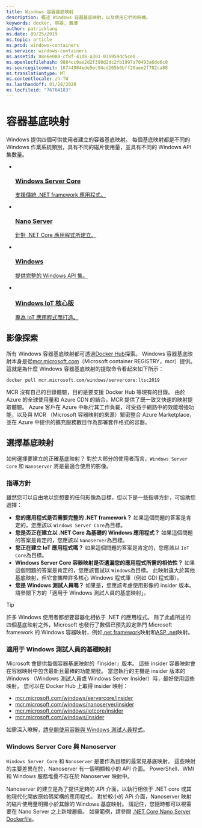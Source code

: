 ```yaml
---
title: Windows 容器基底映射
description: 概述 Windows 容器基底映射，以及使用它們的時機。
keywords: docker, 容器, 雜湊
author: patricklang
ms.date: 09/25/2019
ms.topic: article
ms.prod: windows-containers
ms.service: windows-containers
ms.assetid: 88e6e080-cf8f-41d8-a301-035959dc5ce0
ms.openlocfilehash: 9884cc0ae2d2f398d2dc2fb1997a70493a6de6c0
ms.sourcegitcommit: 16744984ede5ec94cd265b6bff20aee2f782ca88
ms.translationtype: MT
ms.contentlocale: zh-TW
ms.lasthandoff: 01/28/2020
ms.locfileid: "76764183"
---
```

# <a name="container-base-images"></a>容器基底映射

Windows 提供四個可供使用者建立的容器基底映射。 每個基底映射都是不同的 Windows 作業系統類別，具有不同的磁片使用量，並具有不同的 Windows API 集數量。

<ul class="columns is-multiline has-margin-left-none has-margin-bottom-none has-padding-top-medium">
    <li class="column is-one-quarter has-padding-top-small-mobile has-padding-bottom-small">
        <a class="is-undecorated is-full-height is-block"
            href="https://hub.docker.com/_/microsoft-windows-servercore" data-linktype="external">
            <article class="card has-outline-hover is-relative is-full-height has-padding-none">
                    <div class="cardImageOuter bgdAccent1 has-padding-top-large has-padding-bottom-large has-padding-left-large has-padding-right-large">
                        <div class="cardImage centered has-padding-top-large has-padding-bottom-large has-padding-left-large has-padding-right-large">
                            <img src="media/Microsoft_logo.svg" alt="" data-linktype="relative-path">
                        </div>
                    </div>
                <div class="card-content has-text-overflow-ellipsis has-padding-top-small">
                    <div class="has-padding-bottom-none">
                        <h3 class="is-size-4 has-margin-top-none has-margin-bottom-none has-text-primary">Windows Server Core</h3>
                    </div>
                    <div class="is-size-7 has-margin-top-small has-line-height-reset">
                        <p>支援傳統 .NET framework 應用程式。</p>
                    </div>
                </div>
            </article>
        </a>
    </li>
    <li class="column is-one-quarter has-padding-top-small-mobile has-padding-bottom-small">
        <a class="is-undecorated is-full-height is-block"
            href="https://hub.docker.com/_/microsoft-windows-nanoserver" data-linktype="external">
            <article class="card has-outline-hover is-relative is-full-height has-padding-none">
                    <div class="cardImageOuter bgdAccent1 has-padding-top-large has-padding-bottom-large has-padding-left-large has-padding-right-large">
                        <div class="cardImage centered has-padding-top-large has-padding-bottom-large has-padding-left-large has-padding-right-large">
                            <img src="media/Microsoft_logo.svg" alt="" data-linktype="relative-path">
                        </div>
                    </div>
                <div class="card-content has-text-overflow-ellipsis has-padding-top-small">
                    <div class="has-padding-bottom-none">
                        <h3 class="is-size-4 has-margin-top-none has-margin-bottom-none has-text-primary">Nano Server</h3>
                    </div>
                    <div class="is-size-7 has-margin-top-small has-line-height-reset">
                        <p>針對 .NET Core 應用程式所建立。</p>
                    </div>
                </div>
            </article>
        </a>
    </li>
    <li class="column is-one-quarter has-padding-top-small-mobile has-padding-bottom-small">
        <a class="is-undecorated is-full-height is-block"
            href="https://hub.docker.com/_/microsoft-windows" data-linktype="external">
            <article class="card has-outline-hover is-relative is-full-height has-padding-none">
                    <div class="cardImageOuter bgdAccent1 has-padding-top-large has-padding-bottom-large has-padding-left-large has-padding-right-large">
                        <div class="cardImage centered has-padding-top-large has-padding-bottom-large has-padding-left-large has-padding-right-large">
                            <img src="media/Microsoft_logo.svg" alt="" data-linktype="relative-path">
                        </div>
                    </div>
                <div class="card-content has-text-overflow-ellipsis has-padding-top-small">
                    <div class="has-padding-bottom-none">
                        <h3 class="is-size-4 has-margin-top-none has-margin-bottom-none has-text-primary">Windows</h3>
                    </div>
                    <div class="is-size-7 has-margin-top-small has-line-height-reset">
                        <p>提供完整的 Windows API 集。</p>
                    </div>
                </div>
            </article>
        </a>
    </li>
    <li class="column is-one-quarter has-padding-top-small-mobile has-padding-bottom-small">
        <a class="is-undecorated is-full-height is-block"
            href="https://hub.docker.com/_/microsoft-windows-iotcore" data-linktype="external">
            <article class="card has-outline-hover is-relative is-full-height has-padding-none">
                    <div class="cardImageOuter bgdAccent1 has-padding-top-large has-padding-bottom-large has-padding-left-large has-padding-right-large">
                        <div class="cardImage centered has-padding-top-large has-padding-bottom-large has-padding-left-large has-padding-right-large">
                            <img src="media/Microsoft_logo.svg" alt="" data-linktype="relative-path">
                        </div>
                    </div>
                <div class="card-content has-text-overflow-ellipsis has-padding-top-small">
                    <div class="has-padding-bottom-none">
                        <h3 class="is-size-4 has-margin-top-none has-margin-bottom-none has-text-primary">Windows IoT 核心版</h3>
                    </div>
                    <div class="is-size-7 has-margin-top-small has-line-height-reset">
                        <p>專為 IoT 應用程式而打造。</p>
                    </div>
                </div>
            </article>
        </a>
    </li>
</ul>

## <a name="image-discovery"></a>影像探索

所有 Windows 容器基底映射都可透過[Docker Hub](https://hub.docker.com/_/microsoft-windows-base-os-images)探索。 Windows 容器基底映射本身是從[mcr.microsoft.com](https://azure.microsoft.com/en-us/services/container-registry/)（Microsoft container REGISTRY，mcr）提供。 這就是為什麼 Windows 容器基底映射的提取命令看起來如下所示：

```code
docker pull mcr.microsoft.com/windows/servercore:ltsc2019
```

MCR 沒有自己的目錄體驗，目的是要支援 Docker Hub 等現有的目錄。 由於 Azure 的全球使用量和 Azure CDN 的結合，MCR 提供了既一致又快速的映射提取體驗。 Azure 客戶在 Azure 中執行其工作負載，可受益于網路中的效能增強功能，以及與 MCR （Microsoft 容器映射的來源）緊密整合 Azure Marketplace，並在 Azure 中提供的擴充服務數目作為部署套件格式的容器。

## <a name="choosing-a-base-image"></a>選擇基底映射

如何選擇要建立的正確基底映射？ 對於大部分的使用者而言，`Windows Server Core` 和 `Nanoserver` 將是最適合使用的影像。

### <a name="guidelines"></a>指導方針

 雖然您可以自由地以您想要的任何影像為目標，但以下是一些指導方針，可協助您選擇：

- **您的應用程式是否需要完整的 .NET framework？** 如果這個問題的答案是肯定的，您應該以 `Windows Server Core`為目標。
- **您是否正在建立以 .NET Core 為基礎的 Windows 應用程式？** 如果這個問題的答案是肯定的，您應該以 `Nanoserver`為目標。
- **您正在建立 IoT 應用程式嗎？** 如果這個問題的答案是肯定的，您應該以 `IoT Core`為目標。
- **Windows Server Core 容器映射是否遺漏您的應用程式所需的相依性？** 如果這個問題的答案是肯定的，您應該嘗試以 `Windows`為目標。 此映射遠大於其他基底映射，但它會攜帶許多核心 Windows 程式庫（例如 GDI 程式庫）。
- **您是 Windows 測試人員嗎？** 如果是，您應該考慮使用影像的 insider 版本。 請參閱下方的「適用于 Windows 測試人員的基底映射」。

> [!TIP]
> 許多 Windows 使用者都想要容器化相依于 .NET 的應用程式。 除了此處所述的四個基底映射之外，Microsoft 也發行了數個已預先設定熱門 Microsoft framework 的 Windows 容器映射，例如[.net framework](https://hub.docker.com/_/microsoft-dotnet-framework)映射和[ASP .net](https://hub.docker.com/_/microsoft-dotnet-framework-aspnet/)映射。

### <a name="base-images-for-windows-insiders"></a>適用于 Windows 測試人員的基礎映射

Microsoft 會提供每個容器基底映射的「insider」版本。 這些 insider 容器映射會在容器映射中包含最新且最棒的功能開發。 當您執行的主機是 insider 版本的 Windows （Windows 測試人員或 Windows Server Insider）時，最好使用這些映射。 您可以在 Docker Hub 上取得 insider 映射：

- [mcr.microsoft.com/windows/servercore/insider](https://hub.docker.com/_/microsoft-windows-servercore-insider)
- [mcr.microsoft.com/windows/nanoserver/insider](https://hub.docker.com/_/microsoft-windows-nanoserver-insider)
- [mcr.microsoft.com/windows/iotcore/insider](https://hub.docker.com/_/microsoft-windows-iotcore-insider)
- [mcr.microsoft.com/windows/insider](https://hub.docker.com/_/microsoft-windows-insider)

如需深入瞭解，[請參閱使用容器與 Windows 測試人員程式](../deploy-containers/insider-overview.md)。

### <a name="windows-server-core-vs-nanoserver"></a>Windows Server Core 與 Nanoserver

`Windows Server Core` 和 `Nanoserver` 是要作為目標的最常見基底映射。 這些映射的主要差異在於，Nanoserver 有一個明顯較小的 API 介面。 PowerShell、WMI 和 Windows 服務堆疊不存在於 Nanoserver 映射中。

Nanoserver 的建立是為了提供足夠的 API 介面，以執行相依于 .NET core 或其他現代化開放原始碼架構的應用程式。 對於較小的 APi 介面，Nanoserver 映射的磁片使用量明顯小於其餘的 Windows 基底映射。 請記住，您隨時都可以視需要在 Nano Server 之上新增層級。 如需範例，請參閱 [.NET Core Nano Server Dockerfile](https://github.com/dotnet/dotnet-docker/blob/master/2.1/sdk/nanoserver-1909/amd64/Dockerfile)。
